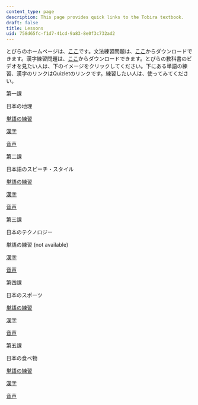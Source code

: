 ```yaml
---
content_type: page
description: This page provides quick links to the Tobira textbook.
draft: false
title: Lessons
uid: 758d65fc-f1d7-41cd-9a83-8e0f3c732ad2
---
```

とびらのホームページは、[ここ](http://tobiraweb.9640.jp/)です。文法練習問題は、[ここ](http://tobiraweb.9640.jp/contents/%e6%96%87%e6%b3%95%e6%95%99%e6%9d%90/)からダウンロードできます。漢字練習問題は、[ここ](http://tobiraweb.9640.jp/contents/%e6%bc%a2%e5%ad%97%e3%83%bb%e8%aa%9e%e5%bd%99%e6%95%99%e6%9d%90/%e6%bc%a2%e5%ad%97%e7%b7%b4%e7%bf%92%e5%95%8f%e9%a1%8c/)からダウンロードできます。とびらの教科書のビデオを見たい人は、下のイメージをクリックしてください。下にある単語の練習、漢字のリンクはQuizletのリンクです。練習したい人は、使ってみてください。

第一課

日本の地理

[単語の練習](https://quizlet.com/343923637/tobira-chapter-1-vocabulary-flash-cards/)

[漢字](https://quizlet.com/343927151/tobira-chapter-1-kanji-flash-cards/)

[音声](http://tobiraweb.9640.jp/contents/%e9%9f%b3%e5%a3%b0%e6%95%99%e6%9d%90/%e7%ac%ac1%e8%aa%b2/)

第二課

日本語のスピーチ・スタイル

[単語の練習](https://quizlet.com/343925245/tobira-chapter-2-vocabulary-flash-cards/)

[漢字](https://quizlet.com/298190458/tobira-chapter-2-kanji-flash-cards/)

[音声](http://tobiraweb.9640.jp/contents/%e9%9f%b3%e5%a3%b0%e6%95%99%e6%9d%90/%e7%ac%ac2%e8%aa%b2/)

第三課

日本のテクノロジー

単語の練習 (not available)

[漢字](https://quizlet.com/343920543/tobira-chapter-3-kanji-flash-cards/)

[音声](http://tobiraweb.9640.jp/contents/%e9%9f%b3%e5%a3%b0%e6%95%99%e6%9d%90/%e7%ac%ac3%e8%aa%b2/)

第四課

日本のスポーツ

[単語の練習](https://quizlet.com/374760825/tobira-chapter-4-vocabulary-flash-cards/)

[漢字](https://quizlet.com/343921616/tobira-chapter-4-kanji-flash-cards/)

[音声](http://tobiraweb.9640.jp/contents/%e9%9f%b3%e5%a3%b0%e6%95%99%e6%9d%90/%e7%ac%ac4%e8%aa%b2/)

第五課

日本の食べ物

[単語の練習](https://quizlet.com/378551693/tobira-chapter-5-vocabulary-flash-cards/)

[漢字](https://quizlet.com/498613808/tobira-l5-kanji-flash-cards/)

[音声](http://tobiraweb.9640.jp/contents/%e9%9f%b3%e5%a3%b0%e6%95%99%e6%9d%90/%e7%ac%ac5%e8%aa%b2/)